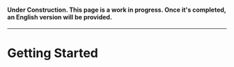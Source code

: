 #### Under Construction. This page is a work in progress. Once it's completed, an English version will be provided.
---
# Getting Started
